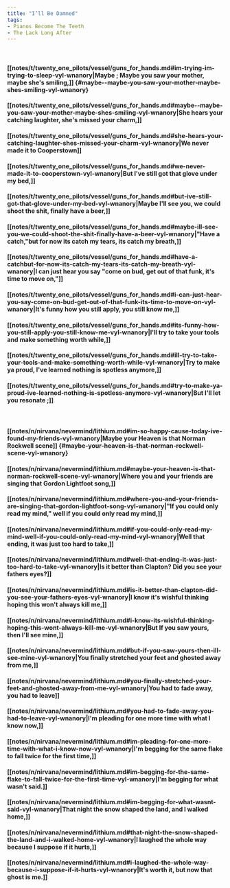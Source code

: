 ```yaml
---
title: "I’ll Be Damned"
tags:
- Pianos Become The Teeth
- The Lack Long After
---
```

&nbsp;
#### [[notes/t/twenty_one_pilots/vessel/guns_for_hands.md#im-trying-im-trying-to-sleep-vyl-wnanory|Maybe ; Maybe you saw your mother, maybe she's smiling,]] {#maybe--maybe-you-saw-your-mother-maybe-shes-smiling-vyl-wnanory}
#### [[notes/t/twenty_one_pilots/vessel/guns_for_hands.md#maybe--maybe-you-saw-your-mother-maybe-shes-smiling-vyl-wnanory|She hears your catching laughter, she's missed your charm,]]
#### [[notes/t/twenty_one_pilots/vessel/guns_for_hands.md#she-hears-your-catching-laughter-shes-missed-your-charm-vyl-wnanory|We never made it to Cooperstown]]
#### [[notes/t/twenty_one_pilots/vessel/guns_for_hands.md#we-never-made-it-to-cooperstown-vyl-wnanory|But I've still got that glove under my bed,]]
#### [[notes/t/twenty_one_pilots/vessel/guns_for_hands.md#but-ive-still-got-that-glove-under-my-bed-vyl-wnanory|Maybe I'll see you, we could shoot the shit, finally have a beer,]]
#### [[notes/t/twenty_one_pilots/vessel/guns_for_hands.md#maybe-ill-see-you-we-could-shoot-the-shit-finally-have-a-beer-vyl-wnanory|"Have a catch,"but for now its catch my tears, its catch my breath,]]
#### [[notes/t/twenty_one_pilots/vessel/guns_for_hands.md#have-a-catchbut-for-now-its-catch-my-tears-its-catch-my-breath-vyl-wnanory|I can just hear you say "come on bud, get out of that funk, it's time to move on,"]]
#### [[notes/t/twenty_one_pilots/vessel/guns_for_hands.md#i-can-just-hear-you-say-come-on-bud-get-out-of-that-funk-its-time-to-move-on-vyl-wnanory|It's funny how you still apply, you still know me,]]
#### [[notes/t/twenty_one_pilots/vessel/guns_for_hands.md#its-funny-how-you-still-apply-you-still-know-me-vyl-wnanory|I'll try to take your tools and make something worth while,]]
#### [[notes/t/twenty_one_pilots/vessel/guns_for_hands.md#ill-try-to-take-your-tools-and-make-something-worth-while-vyl-wnanory|Try to make ya proud, I've learned nothing is spotless anymore,]]
#### [[notes/t/twenty_one_pilots/vessel/guns_for_hands.md#try-to-make-ya-proud-ive-learned-nothing-is-spotless-anymore-vyl-wnanory|But I'll let you resonate ;]]
&nbsp;
#### [[notes/n/nirvana/nevermind/lithium.md#im-so-happy-cause-today-ive-found-my-friends-vyl-wnanory|Maybe your Heaven is that Norman Rockwell scene]] {#maybe-your-heaven-is-that-norman-rockwell-scene-vyl-wnanory}
#### [[notes/n/nirvana/nevermind/lithium.md#maybe-your-heaven-is-that-norman-rockwell-scene-vyl-wnanory|Where you and your friends are singing that Gordon Lightfoot song,]]
#### [[notes/n/nirvana/nevermind/lithium.md#where-you-and-your-friends-are-singing-that-gordon-lightfoot-song-vyl-wnanory|"If you could only read my mind," well if you could only read my mind,]]
#### [[notes/n/nirvana/nevermind/lithium.md#if-you-could-only-read-my-mind-well-if-you-could-only-read-my-mind-vyl-wnanory|Well that ending, it was just too hard to take,]]
#### [[notes/n/nirvana/nevermind/lithium.md#well-that-ending-it-was-just-too-hard-to-take-vyl-wnanory|Is it better than Clapton? Did you see your fathers eyes?]]
#### [[notes/n/nirvana/nevermind/lithium.md#is-it-better-than-clapton-did-you-see-your-fathers-eyes-vyl-wnanory|I know it's wishful thinking hoping this won't always kill me,]]
#### [[notes/n/nirvana/nevermind/lithium.md#i-know-its-wishful-thinking-hoping-this-wont-always-kill-me-vyl-wnanory|But If you saw yours, then I'll see mine,]]
#### [[notes/n/nirvana/nevermind/lithium.md#but-if-you-saw-yours-then-ill-see-mine-vyl-wnanory|You finally stretched your feet and ghosted away from me,]]
#### [[notes/n/nirvana/nevermind/lithium.md#you-finally-stretched-your-feet-and-ghosted-away-from-me-vyl-wnanory|You had to fade away, you had to leave]]
#### [[notes/n/nirvana/nevermind/lithium.md#you-had-to-fade-away-you-had-to-leave-vyl-wnanory|I'm pleading for one more time with what I know now,]]
#### [[notes/n/nirvana/nevermind/lithium.md#im-pleading-for-one-more-time-with-what-i-know-now-vyl-wnanory|I'm begging for the same flake to fall twice for the first time,]]
#### [[notes/n/nirvana/nevermind/lithium.md#im-begging-for-the-same-flake-to-fall-twice-for-the-first-time-vyl-wnanory|I'm begging for what wasn't said.]]
#### [[notes/n/nirvana/nevermind/lithium.md#im-begging-for-what-wasnt-said-vyl-wnanory|That night the snow shaped the land, and I walked home,]]
#### [[notes/n/nirvana/nevermind/lithium.md#that-night-the-snow-shaped-the-land-and-i-walked-home-vyl-wnanory|I laughed the whole way because I suppose if it hurts,]]
#### [[notes/n/nirvana/nevermind/lithium.md#i-laughed-the-whole-way-because-i-suppose-if-it-hurts-vyl-wnanory|It's worth it, but now that ghost is me.]]
